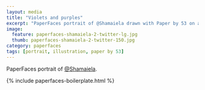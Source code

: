 ```yaml
---
layout: media
title: "Violets and purples"
excerpt: "PaperFaces portrait of @Shamaiela drawn with Paper by 53 on an iPad."
image: 
  feature: paperfaces-shamaiela-2-twitter-lg.jpg
  thumb: paperfaces-shamaiela-2-twitter-150.jpg
category: paperfaces
tags: [portrait, illustration, paper by 53]
---
```


PaperFaces portrait of [@Shamaiela](http://twitter.com/Shamaiela).

{% include paperfaces-boilerplate.html %}